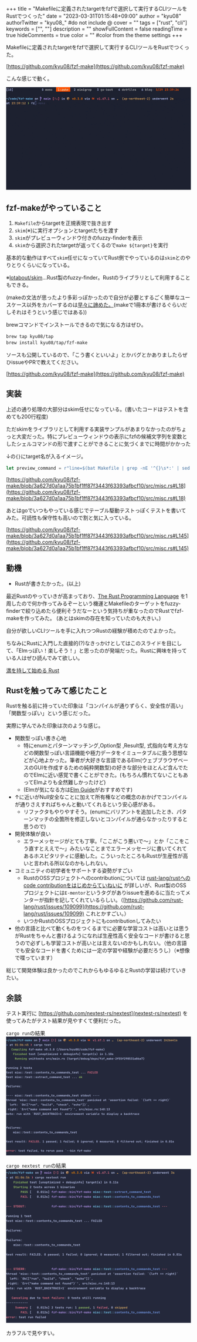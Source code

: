 +++
title = "Makefileに定義されたtargetをfzfで選択して実行するCLIツールをRustでつくった"
date = "2023-03-31T01:15:48+09:00"
author = "kyu08"
authorTwitter = "kyu08_" #do not include @
cover = ""
tags = ["rust", "cli"]
keywords = ["", ""]
description = ""
showFullContent = false
readingTime = true
hideComments = true
color = "" #color from the theme settings
+++

Makefileに定義されたtargetをfzfで選択して実行するCLIツールをRustでつくった。

[https://github.com/kyu08/fzf-make](https://github.com/kyu08/fzf-make)

こんな感じで動く。

![fzf-make-demo](fzf-make-demo.gif)

## fzf-makeがやっていること
1. `Makefile`からtargetを正規表現で抜き出す
1. `skim`(※)に実行オプションとtargetたちを渡す
1. `skim`がプレビューウィンドウ付きのfuzzy-finderを表示
1. `skim`から選択されたtargetが返ってくるので`make ${target}`を実行

基本的な動作はすべて`skim`任せになっていてRust側でやっているのは`skim`とのやりとりくらいになっている。

※[lotabout/skim](https://github.com/lotabout/skim)...Rust製のfuzzy-finder。Rustのライブラリとして利用することもできる。

(makeの文法が思ったより多彩っぽかったので自分が必要とするごく簡単なユースケース以外をカバーするのは[早々に諦めた。](https://twitter.com/kyu08_/status/1639986936407531525)(makeで1冊本が書けるぐらいだしそれはそうという感じではある))

brewコマンドでインストールできるので気になる方はぜひ。

```sh
brew tap kyu08/tap
brew install kyu08/tap/fzf-make
```

ソースも公開しているので、「こう書くといいよ」とかバグとかありましたらぜひissueやPRで教えてください。

[https://github.com/kyu08/fzf-make](https://github.com/kyu08/fzf-make)

## 実装
上述の通り処理の大部分はskim任せになっている。(書いたコードはテストを含めても200行程度)

ただskimをライブラリとして利用する実装サンプルがあまりなかったのがちょっと大変だった。特にプレビューウィンドウの表示にfzfの候補文字列を変数としたシェルコマンドの形で渡すことができることに気づくまでに時間がかかった

↓の`{}`にtarget名が入るイメージ。

```rust
let preview_command = r"line=$(bat Makefile | grep -nE '^{}\s*:' | sed -e 's/:.*//g'); bat --style=numbers --color=always --line-range $line: --highlight-line $line Makefile";
```

[https://github.com/kyu08/fzf-make/blob/3a627d0a1aa75b1bf1ff87f3443f63393afbcf10/src/misc.rs#L18](https://github.com/kyu08/fzf-make/blob/3a627d0a1aa75b1bf1ff87f3443f63393afbcf10/src/misc.rs#L18)

あとはgoでいつもやっている感じでテーブル駆動テストっぽくテストを書いてみた。可読性も保守性も高いので割と気に入っている。

[https://github.com/kyu08/fzf-make/blob/3a627d0a1aa75b1bf1ff87f3443f63393afbcf10/src/misc.rs#L145](https://github.com/kyu08/fzf-make/blob/3a627d0a1aa75b1bf1ff87f3443f63393afbcf10/src/misc.rs#L145)

## 動機
- Rustが書きたかった。(以上)

最近Rustのやっていきが高まっており、[The Rust Programming Language](https://doc.rust-jp.rs/book-ja/) を1周したので何か作ってみるぞーという機運とMakefileのターゲットをfuzzy-finderで絞り込めたら便利そうだなーという気持ちが重なったのでRustでfzf-makeを作ってみた。 (あとはskimの存在を知っていたのも大きい。)

自分が欲しいCLIツールを手に入れつつRustの経験が積めたのでよかった。

ちなみにRustに入門した直接的(?)なきっかけとしてはこのスライドを目にして、「Elmっぽい！楽しそう！」と思ったのが発端だった。Rustに興味を持っている人はぜひ読んでみて欲しい。

[満を持して始める Rust](https://speakerdeck.com/estie/man-wochi-siteshi-merurust)

## Rustを触ってみて感じたこと
Rustを触る前に持っていた印象は「コンパイルが通りずらく、安全性が高い」「関数型っぽい」という感じだった。

実際に学んでみた印象は次のような感じ。

- 関数型っぽい書き心地
  - 特にenumとパターンマッチング,Option型 ,Result型, 式指向な考え方などの関数型っぽい言語機能や極力データをイミュータブルに扱う思想などが心地よかった。筆者が大好きな言語であるElm(ウェブブラウザベースのGUIを作成するための純粋関数型)の好きな部分をほとんど含んでたのでElmに近い感覚で書くことができた。(もちろん慣れてないこともあってElmよりも全然難しかったけど) 
  - (Elmが気になる方は[Elm Guide](https://guide.elm-lang.jp/)がおすすめです)
- ↑に近いがNull安全なことに加えて所有権などの概念のおかげでコンパイルが通りさえすればちゃんと動いてくれるという安心感がある。
  - リファクタもやりやすそう。(enumにバリアントを追加したとき、パターンマッチの全箇所を修正しないとコンパイルが通らなかったりすると思うので)
- 開発体験が良い
  - エラーメッセージがとても丁寧。「ここがこう悪いで〜」とか「ここをこう直すとええで〜」みたいなことまでエラーメッセージに書いてくれてあるホスピタリティに感動した。こういったところもRustが生産性が高いと言われる所以なのかもしれない。
- コミュニティの初学者をサポートする姿勢がすごい
  - RustのOSSプロジェクトへのcontributionについては [rust-lang/rustへのcode contributionをはじめからていねいに](https://zenn.dev/fraternite/articles/4e11063bf05aac) が詳しいが、Rust製のOSSプロジェクトには`E-mentor`というタグがありissueを進めるに当たってメンターが指針を記してくれているらしい。（[https://github.com/rust-lang/rust/issues/109099](https://github.com/rust-lang/rust/issues/109099) これとかすごい。）
  - いつかRustのOSSプロジェクトにもcontributionしてみたい
- 他の言語と比べて動くものをつくるまでに必要な学習コストは高いとは思うがRustをちゃんと書けるようになれば生産性高く安全なコードが書けると思うので必ずしも学習コストが高いとは言えないのかもしれない。（他の言語でも安全なコードを書くためには一定の学習や経験が必要だろうし）（※想像で喋っています）

総じて開発体験は良かったのでこれからもゆるゆるとRustの学習は続けていきたい。
  
## 余談
テスト実行に [https://github.com/nextest-rs/nextest](nextest-rs/nextest) を使ってみたがテスト結果が見やすくて便利だった。

`cargo run`の結果
![cargo run](cargo-run.png)

`cargo nextest run`の結果
![cargo nextest run](nextest-run.png)

カラフルで見やすい。
